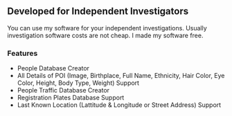 ## Developed for Independent Investigators

You can use my software for your independent investigations. Usually investigation software costs are not cheap. I made my software free.

### Features
- People Database Creator
- All Details of POI (Image, Birthplace, Full Name, Ethnicity, Hair Color, Eye Color, Height, Body Type, Weight) Support
- People Traffic Database Creator
- Registration Plates Database Support
- Last Known Location (Lattitude & Longitude or Street Address) Support
